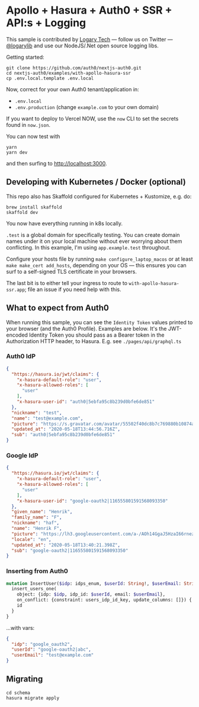 # Apollo + Hasura + Auth0 + SSR + API:s + Logging

This sample is contributed by [Logary Tech](https://logary.tech) — follow us on Twitter — [@logarylib](https://twitter.com/logarylib) and use our NodeJS/.Net open source logging libs.

Getting started:

    git clone https://github.com/auth0/nextjs-auth0.git
    cd nextjs-auth0/examples/with-apollo-hasura-ssr
    cp .env.local.template .env.local

Now, correct for your own Auth0 tenant/application in:

- `.env.local`
- `.env.production` (change `example.com` to your own domain)

If you want to deploy to Vercel NOW, use the `now` CLI to set the secrets found in `now.json`.

You can now test with

    yarn
    yarn dev

and then surfing to [http://localhost:3000](http://localhost:3000).

## Developing with Kubernetes / Docker (optional)

This repo also has Skaffold configured for Kubernetes + Kustomize, e.g. do:

    brew install skaffold
    skaffold dev

You now have everything running in k8s locally.
    
`.test` is a global domain for specifically testing. You can create domain names under it on your local machine without ever worrying about them conflicting. In this example, I'm using `app.example.test` throughout.

Configure your hosts file by running `make configure_laptop_macos` or at least
`make make_cert add_hosts`, depending on your OS — this ensures you can surf to a self-signed TLS certificate in your browsers.

The last bit is to either tell your ingress to route to `with-apollo-hasura-ssr.app`; file an issue if you need help with this.

## What to expect from Auth0

When running this sample, you can see the `Identity Token` values printed to your browser (and the Auth0 Profile). Examples are below. It's the JWT-encoded Identity Token you should pass as a Bearer token in the Authorization HTTP header, to Hasura. E.g. see `./pages/api/graphql.ts`

### Auth0 IdP

```json
{
  "https://hasura.io/jwt/claims": {
    "x-hasura-default-role": "user",
    "x-hasura-allowed-roles": [
      "user"
    ],
    "x-hasura-user-id": "auth0|5ebfa95c8b239d0bfe6de851"
  },
  "nickname": "test",
  "name": "test@example.com",
  "picture": "https://s.gravatar.com/avatar/55502f40dc8b7c769880b10874abc9d0?s=480&r=pg&d=https%3A%2F%2Fcdn.auth0.com%2Favatars%2Fte.png",
  "updated_at": "2020-05-18T13:44:56.716Z",
  "sub": "auth0|5ebfa95c8b239d0bfe6de851"
}
```


### Google IdP

```json
{
  "https://hasura.io/jwt/claims": {
    "x-hasura-default-role": "user",
    "x-hasura-allowed-roles": [
      "user"
    ],
    "x-hasura-user-id": "google-oauth2|116555801591568093350"
  },
  "given_name": "Henrik",
  "family_name": "F",
  "nickname": "haf",
  "name": "Henrik F",
  "picture": "https://lh3.googleusercontent.com/a-/AOh14GgaJ5HzaI66rnez1WyjhokqRpzIFtz7vXB0kt65Lw",
  "locale": "en",
  "updated_at": "2020-05-18T13:40:21.398Z",
  "sub": "google-oauth2|116555801591568093350"
}
```

### Inserting from Auth0

```graphql
mutation InsertUser($idp: idps_enum, $userId: String!, $userEmail: String) {
  insert_users_one(
    object: {idp: $idp, idp_id: $userId, email: $userEmail},
    on_conflict: {constraint: users_idp_id_key, update_columns: []}) {
    id
  }
}
```

...with vars:

```json
{
  "idp": "google_oauth2",
  "userId": "google-oauth2|abc",
  "userEmail": "test@example.com"
}
```

## Migrating

```
cd schema
hasura migrate apply
```
